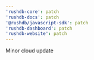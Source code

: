 ```yaml
---
'rushdb-core': patch
'rushdb-docs': patch
'@rushdb/javascript-sdk': patch
'rushdb-dashboard': patch
'rushdb-website': patch
---
```


Minor cloud update
